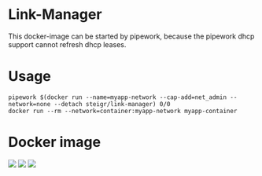 # Link-Manager

This docker-image can be started by pipework, because the pipework dhcp support cannot refresh dhcp leases.

# Usage

```shell
pipework $(docker run --name=myapp-network --cap-add=net_admin --network=none --detach steigr/link-manager) 0/0
docker run --rm --network=container:myapp-network myapp-container
```

# Docker image

[![](https://images.microbadger.com/badges/image/steigr/link-manager.svg)](http://microbadger.com/images/steigr/link-manager "Get your own image badge on microbadger.com")
[![](https://images.microbadger.com/badges/version/steigr/link-manager.svg)](http://microbadger.com/images/steigr/link-manager "Get your own version badge on microbadger.com")
[![](https://images.microbadger.com/badges/commit/steigr/link-manager.svg)](http://microbadger.com/images/steigr/link-manager "Get your own commit badge on microbadger.com")
